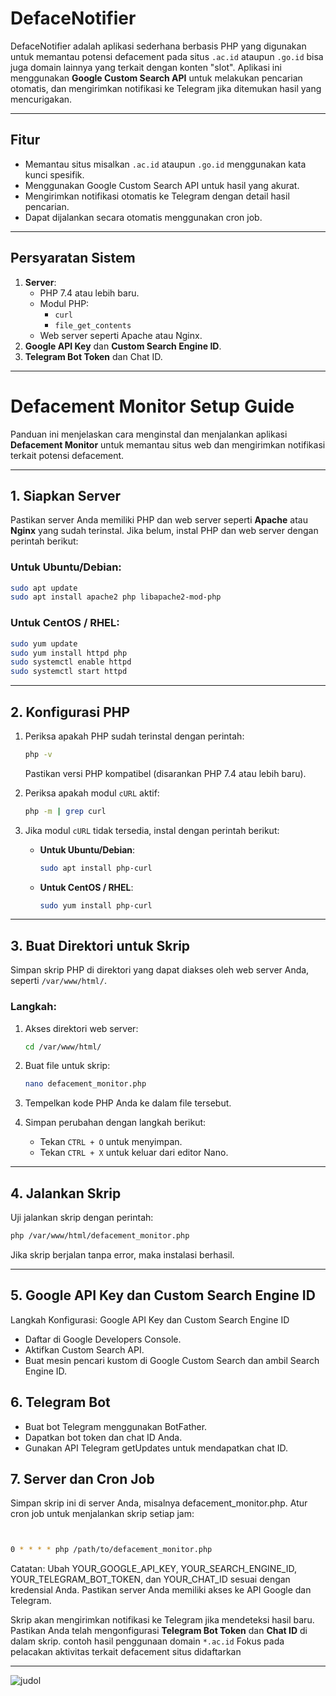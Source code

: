 # DefaceNotifier

DefaceNotifier adalah aplikasi sederhana berbasis PHP yang digunakan untuk memantau potensi defacement pada situs `.ac.id` ataupun `.go.id` bisa juga domain lainnya yang terkait dengan konten "slot". Aplikasi ini menggunakan **Google Custom Search API** untuk melakukan pencarian otomatis, dan mengirimkan notifikasi ke Telegram jika ditemukan hasil yang mencurigakan.

---

## Fitur

- Memantau situs misalkan `.ac.id` ataupun `.go.id` menggunakan kata kunci spesifik.
- Menggunakan Google Custom Search API untuk hasil yang akurat.
- Mengirimkan notifikasi otomatis ke Telegram dengan detail hasil pencarian.
- Dapat dijalankan secara otomatis menggunakan cron job.

---

## Persyaratan Sistem

1. **Server**:
   - PHP 7.4 atau lebih baru.
   - Modul PHP:
     - `curl`
     - `file_get_contents`
   - Web server seperti Apache atau Nginx.
2. **Google API Key** dan **Custom Search Engine ID**.
3. **Telegram Bot Token** dan Chat ID.

---

# Defacement Monitor Setup Guide

Panduan ini menjelaskan cara menginstal dan menjalankan aplikasi **Defacement Monitor** untuk memantau situs web dan mengirimkan notifikasi terkait potensi defacement.

---

## 1. Siapkan Server

Pastikan server Anda memiliki PHP dan web server seperti **Apache** atau **Nginx** yang sudah terinstal. Jika belum, instal PHP dan web server dengan perintah berikut:

### **Untuk Ubuntu/Debian**:
```bash
sudo apt update
sudo apt install apache2 php libapache2-mod-php
```

### **Untuk CentOS / RHEL**:
```bash
sudo yum update
sudo yum install httpd php
sudo systemctl enable httpd
sudo systemctl start httpd
```

---

## 2. Konfigurasi PHP

1. Periksa apakah PHP sudah terinstal dengan perintah:
   ```bash
   php -v
   ```
   Pastikan versi PHP kompatibel (disarankan PHP 7.4 atau lebih baru).

2. Periksa apakah modul `cURL` aktif:
   ```bash
   php -m | grep curl
   ```

3. Jika modul `cURL` tidak tersedia, instal dengan perintah berikut:

   - **Untuk Ubuntu/Debian**:
     ```bash
     sudo apt install php-curl
     ```

   - **Untuk CentOS / RHEL**:
     ```bash
     sudo yum install php-curl
     ```

---

## 3. Buat Direktori untuk Skrip

Simpan skrip PHP di direktori yang dapat diakses oleh web server Anda, seperti `/var/www/html/`.

### Langkah:

1. Akses direktori web server:
   ```bash
   cd /var/www/html/
   ```

2. Buat file untuk skrip:
   ```bash
   nano defacement_monitor.php
   ```

3. Tempelkan kode PHP Anda ke dalam file tersebut.

4. Simpan perubahan dengan langkah berikut:
   - Tekan `CTRL + O` untuk menyimpan.
   - Tekan `CTRL + X` untuk keluar dari editor Nano.

---

## 4. Jalankan Skrip

Uji jalankan skrip dengan perintah:
```bash
php /var/www/html/defacement_monitor.php
```

Jika skrip berjalan tanpa error, maka instalasi berhasil.

---

## 5. Google API Key dan Custom Search Engine ID
Langkah Konfigurasi:
Google API Key dan Custom Search Engine ID

 - Daftar di Google Developers Console.
 - Aktifkan Custom Search API.
 - Buat mesin pencari kustom di Google Custom Search dan ambil Search Engine ID.


## 6. Telegram Bot

- Buat bot Telegram menggunakan BotFather.
- Dapatkan bot token dan chat ID Anda.
- Gunakan API Telegram getUpdates untuk mendapatkan chat ID.

  
## 7. Server dan Cron Job

Simpan skrip ini di server Anda, misalnya defacement_monitor.php.
Atur cron job untuk menjalankan skrip setiap jam:
```bash


0 * * * * php /path/to/defacement_monitor.php


```

Catatan:
Ubah YOUR_GOOGLE_API_KEY, YOUR_SEARCH_ENGINE_ID, YOUR_TELEGRAM_BOT_TOKEN, dan YOUR_CHAT_ID sesuai dengan kredensial Anda.
Pastikan server Anda memiliki akses ke API Google dan Telegram.




Skrip akan mengirimkan notifikasi ke Telegram jika mendeteksi hasil baru. Pastikan Anda telah mengonfigurasi **Telegram Bot Token** dan **Chat ID** di dalam skrip.
contoh hasil penggunaan domain `*.ac.id` 
Fokus pada pelacakan aktivitas terkait defacement situs didaftarkan 


---



![judol](https://github.com/user-attachments/assets/dd9d5761-c627-4aee-bd98-8d7fc29adb43)

